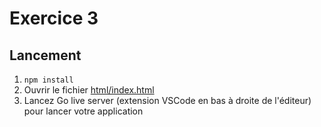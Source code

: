 # Exercice 3

## Lancement

1. `npm install`
2. Ouvrir le fichier [html/index.html](./html/index.html)
3. Lancez Go live server (extension VSCode en bas à droite de l'éditeur) pour lancer votre application
